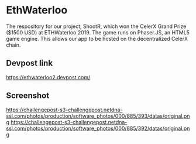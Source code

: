 # EthWaterloo

The respository for our project, ShootR, which won the CelerX Grand Prize ($1500 USD) at ETHWaterloo 2019.
The game runs on Phaser.JS, an HTML5 game engine. This allows our app to be hosted on the decentralized CelerX chain.

## Devpost link
https://ethwaterloo2.devpost.com/

## Screenshot
https://challengepost-s3-challengepost.netdna-ssl.com/photos/production/software_photos/000/885/393/datas/original.png
https://challengepost-s3-challengepost.netdna-ssl.com/photos/production/software_photos/000/885/392/datas/original.png
